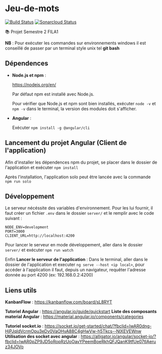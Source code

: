 # Jeu-de-mots

[![Build Status](https://travis-ci.com/raphael-hascoet/Jeu-de-mots.png)](https://travis-ci.com/raphael-hascoet/Jeu-de-mots)
[![Sonarcloud Status](https://sonarcloud.io/api/project_badges/measure?project=Jeu-de-mots&metric=alert_status)](https://sonarcloud.io/dashboard?id=Jeu-de-mots)

:books: Projet Semestre 2 FILA1

**NB** : Pour exécuter les commandes sur environnements windows il est conseillé de passer par un terminal style unix tel **git bash**

## Dépendences

-   **Node.js et npm** :

    https://nodejs.org/en/

    Par défaut npm est installé avec Node.js.

    Pour vérifier que Node.js et npm sont bien installés, exécuter `node -v` et `npm -v` dans le terminal, la version des modules doit s'afficher.

-   **Angular** :

    Exécuter `npm install -g @angular/cli`

## Lancement du projet Angular (Client de l'application)

Afin d'installer les dépendences npm du projet,
se placer dans le dossier de l'application et exécuter `npm install`

Après l'installation, l'application solo peut être lancée avec la commande `npm run solo`

## Développement

Le serveur nécéssite des variables d'environnement. Pour les lui fournir, il faut créer un fichier `.env` dans le dossier `server/` et le remplir avec le code suivant :

```
NODE_ENV=development
PORT=3000
CLIENT_URL=http://localhost:4200
```

Pour lancer le serveur en mode développement, aller dans le dossier `server/` et exécuter `npm run watch`

Enfin **Lancer le serveur de l'application** : Dans le terminal, aller dans le dossier de l'application et executer `ng serve --host <ip local>`, pour accéder à l'application il faut, depuis un navigateur, requêter l'adresse donnée au port 4200 (ex: 192.168.0.2:4200)

## Liens utils

**KanbanFlow** : https://kanbanflow.com/board/sL8RYT

**Tutoriel Angular** : https://angular.io/guide/quickstart
**Liste des composants material Angular** : https://material.angular.io/components/categories

**Tutoriel socket.io** : https://socket.io/get-started/chat/?fbclid=IwAR0dng-HjPJqIdVcrmOpu3eDv0VaOHvA88C4gHwVw-h5Tkcs--NlXEVEWnw
**Utilisation des socket avec angular** : https://alligator.io/angular/socket-io/?fbclid=IwAR0pZP9JD5oRopRzUoOavYPeemBoeRkhQFJQanK9tfUe07tlAeruz34JOVo
